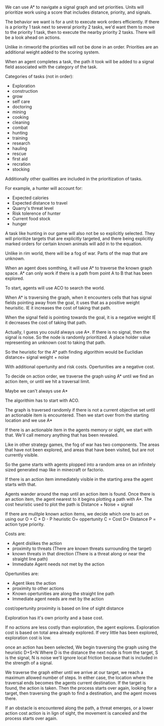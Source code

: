 We can use A* to navigate a signal graph and set priorities. Units will prioritize work using a score that includes distance, priority, and signals.

The behavior we want is for a unit to execute work orders efficiently. If there is a priority 1 task next to several priority 2 tasks, we'd want them to move to the priority 1 task, then to execute the nearby priority 2 tasks. There will be a look ahead on actions.

Unlike in rimworld the priorities will not be done in an order. Priorities are an additional weight added to the scoring system.

When an agent completes a task, the path it took will be added to a signal field associated with the category of the task.

Categories of tasks (not in order):
- Exploration
- construction
- grow
- self care
- doctoring
- mining
- cooking
- cleaning
- combat
- hunting
- training
- research
- hauling
- rescue
- first aid
- recration
- stocking

Additionally other qualities are included in the prioritization of tasks.

For example, a hunter will account for:
- Expected calories
- Expected distance to travel
- Quarry's threat level
- Risk tolerence of hunter
- Current food stock
- hunger

A task like hunting in our game will also not be so explicitly selected.
They will prioritize targets that are explicitly targeted, and there being explicitly marked orders for certain known animals will add in to the equation.

Unlike in rim world, there will be a fog of war. Parts of the map that are unknown.

When an agent does somthing, it will use A* to traverse the known graph space. A* can only work if there is a path from point A to B that has been explored. 

To start, agents will use ACO to search the world.

When A* is traversing the graph, when it encounters cells that has signal fields pointing away from the goal, it uses that as a positive weight heurisitic. IE it increases the cost of taking that path.

When the signal field is pointing towards the goal, it is a negative weight IE it decreases the cost of taking that path.

Actually, I guess you could always use A*. If there is no signal, then the signal is noise. So the node is randomly prioritized. A place holder value representing an unknown cost to taking that path.

So the heuristic for the A* path finding algorithim would be Euclidian distance+ signal weight + noise

With additional opertunity and risk costs. Opertunities are a negative cost.

To decide on action order, we traverse the graph using A* until we find an action item, or until we hit a traversal limit.

Maybe we can't always use A*

The algorithim has to start with ACO.

The graph is traversed randomly if there is not a current objective set until an actionable item is encountered. Then we start over from the starting location and we use A*

If there is an actionable item in the agents memory or sight, we start with that.
We'll call memory anything that has been revealed.

Like in other strategy games, the fog of war has two components. The areas that have not been explored, and areas that have been visited, but are not currently visible.

So the game starts with agents plopped into a random area on an infinitely sized generated map like in minecraft or factorio.

If there is an action item immediately visible in the starting area the agent starts with that.

Agents wander around the map until an action item is found. Once there is an action item, the agent nearest to it begins plotting a path with A*. The cost heuristic used to plot the path is Distance + Noise + signal

If there are mulitple known action items, we decide which one to act on using our O + C + D - P heuristic O= oppertunity C = Cost D= Distance P = action type priority.

Costs are:
- Agent dislikes the action
- proximity to threats (There are known threats surrounding the target)
- known threats in that direction (There is a threat along or near the straight line path)
- Immediate Agent needs not met by the action

Opertunities are:
- Agent likes the action
- proximity to other actions
- Known opertunities are along the straight line path
- Immediate agent needs are met by the action

cost/opertunity proximity is based on line of sight distance

Exploration has it's own priority and a base cost.

If no actions are less costly than exploration, the agent explores.
Exploration cost is based on total area already explored. If very little has been explored, exploration cost is low.

once an action has been selected, We begin traversing the graph using the heuristic D+S+N Where D is the distance the next node is from the target, S is the signal, N is noise we'll ignore local friction because that is included in the strength of a signal.

We traverse the graph either until we arrive at our target, we reach a maximum allowed number of steps. In either case, the location where the traversal ends becomes the agents current destination. If the target is found, the action is taken. 
Then the process starts over again, looking for a target, then traversing the graph to find a destination, and the agent moves there.

If an obstacle is encountered along the path, a threat emerges, or a lower action cost action is in lign of sight, the movement is canceled and the process starts over again.


